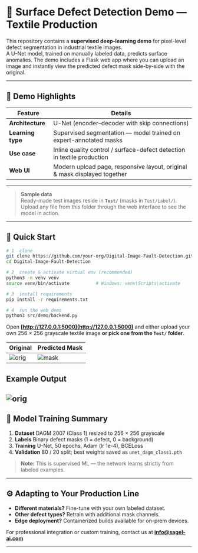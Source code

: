 
# 🧵 Surface Defect Detection Demo — Textile Production

This repository contains a **supervised deep-learning demo** for pixel-level defect segmentation in industrial textile images.  
A U-Net model, trained on manually labeled data, predicts surface anomalies. The demo includes a Flask web app where you can upload an image and instantly view the predicted defect mask side-by-side with the original.

---

## 🎯 Demo Highlights

| Feature           | Details                                                                      |
|-------------------|------------------------------------------------------------------------------|
| **Architecture**  | U-Net (encoder–decoder with skip connections)                                |
| **Learning type** | Supervised segmentation — model trained on expert-annotated masks            |
| **Use case**      | Inline quality control / surface-defect detection in textile production      |
| **Web UI**        | Modern upload page, responsive layout, original & mask displayed together    |

---

> **Sample data**  
> Ready-made test images reside in **`Test/`** (masks in `Test/Label/`).  
> Upload any file from this folder through the web interface to see the model in action.

---

## 🚀 Quick Start

```bash
# 1  clone
git clone https://github.com/your-org/Digital-Image-Fault-Detection.git
cd Digital-Image-Fault-Detection

# 2  create & activate virtual env (recommended)
python3 -m venv venv
source venv/bin/activate          # Windows: venv\Scripts\activate

# 3  install requirements
pip install -r requirements.txt

# 4  run the web demo
python3 src/demo/backend.py
````

Open **[http://127.0.0.1:5000](http://127.0.0.1:5000)** and either upload your own 256 × 256 grayscale textile image **or pick one from the `Test/` folder**.

| Original               | Predicted Mask                     |
| ---------------------- | ---------------------------------- |
| ![orig](Test/0002.PNG) | ![mask](Test/Label/0002_label.PNG) |

## Example Output
![orig](/DefectDetection.png)
---

## 🧠 Model Training Summary

1. **Dataset**   DAGM 2007 (Class 1) resized to 256 × 256 grayscale
2. **Labels**    Binary defect masks (1 = defect, 0 = background)
3. **Training**  U-Net, 50 epochs, Adam (lr 1e-4), BCELoss
4. **Validation** 80 / 20 split; best weights saved as `unet_dagm_class1.pth`

> **Note:** This is supervised ML — the network learns strictly from labeled examples.

---

## ⚙️ Adapting to Your Production Line

* **Different materials?** Fine-tune with your own labeled dataset.
* **Other defect types?** Retrain with additional mask channels.
* **Edge deployment?** Containerized builds available for on-prem devices.

For professional integration or custom training, contact us at **[info@sagel-ai.com](mailto:info@sagel-ai.com)**

---
